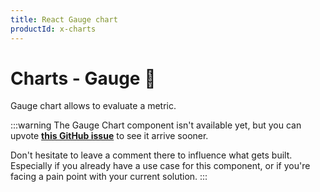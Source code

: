 ```yaml
---
title: React Gauge chart
productId: x-charts
---
```


# Charts - Gauge 🚧

<p class="description">Gauge chart allows to evaluate a metric.</p>

:::warning
The Gauge Chart component isn't available yet, but you can upvote [**this GitHub issue**](https://github.com/mui/mui-x/issues/2903) to see it arrive sooner.

Don't hesitate to leave a comment there to influence what gets built.
Especially if you already have a use case for this component, or if you're facing a pain point with your current solution.
:::
